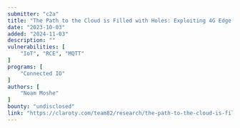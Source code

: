 ```yaml
---
submitter: "c2a"
title: "The Path to the Cloud is Filled with Holes: Exploiting 4G Edge Routers"
date: "2023-10-03"
added: "2024-11-03"
description: ""
vulnerabilities: [
    "IoT", "RCE", "MQTT"
]
programs: [
    "Connected IO"
]
authors: [
    "Noam Moshe"
]
bounty: "undisclosed"
link: "https://claroty.com/team82/research/the-path-to-the-cloud-is-filled-with-holes-exploiting-4g-edge-routers"
---
```




